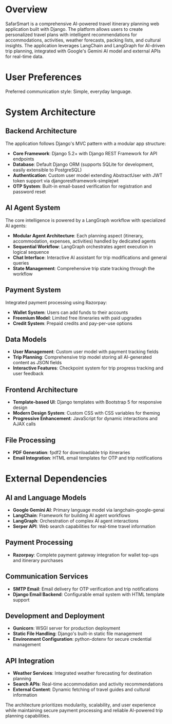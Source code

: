 # Overview

SafarSmart is a comprehensive AI-powered travel itinerary planning web application built with Django. The platform allows users to create personalized travel plans with intelligent recommendations for accommodations, activities, weather forecasts, packing lists, and cultural insights. The application leverages LangChain and LangGraph for AI-driven trip planning, integrated with Google's Gemini AI model and external APIs for real-time data.

# User Preferences

Preferred communication style: Simple, everyday language.

# System Architecture

## Backend Architecture
The application follows Django's MVC pattern with a modular app structure:

- **Core Framework**: Django 5.2+ with Django REST Framework for API endpoints
- **Database**: Default Django ORM (supports SQLite for development, easily extensible to PostgreSQL)
- **Authentication**: Custom user model extending AbstractUser with JWT token support via djangorestframework-simplejwt
- **OTP System**: Built-in email-based verification for registration and password reset

## AI Agent System
The core intelligence is powered by a LangGraph workflow with specialized AI agents:

- **Modular Agent Architecture**: Each planning aspect (itinerary, accommodation, expenses, activities) handled by dedicated agents
- **Sequential Workflow**: LangGraph orchestrates agent execution in logical sequence
- **Chat Interface**: Interactive AI assistant for trip modifications and general queries
- **State Management**: Comprehensive trip state tracking through the workflow

## Payment System
Integrated payment processing using Razorpay:

- **Wallet System**: Users can add funds to their accounts
- **Freemium Model**: Limited free itineraries with paid upgrades
- **Credit System**: Prepaid credits and pay-per-use options

## Data Models
- **User Management**: Custom user model with payment tracking fields
- **Trip Planning**: Comprehensive trip model storing all AI-generated content as JSON fields
- **Interactive Features**: Checkpoint system for trip progress tracking and user feedback

## Frontend Architecture
- **Template-based UI**: Django templates with Bootstrap 5 for responsive design
- **Modern Design System**: Custom CSS with CSS variables for theming
- **Progressive Enhancement**: JavaScript for dynamic interactions and AJAX calls

## File Processing
- **PDF Generation**: fpdf2 for downloadable trip itineraries
- **Email Integration**: HTML email templates for OTP and trip notifications

# External Dependencies

## AI and Language Models
- **Google Gemini AI**: Primary language model via langchain-google-genai
- **LangChain**: Framework for building AI agent workflows
- **LangGraph**: Orchestration of complex AI agent interactions
- **Serper API**: Web search capabilities for real-time travel information

## Payment Processing
- **Razorpay**: Complete payment gateway integration for wallet top-ups and itinerary purchases

## Communication Services
- **SMTP Email**: Email delivery for OTP verification and trip notifications
- **Django Email Backend**: Configurable email system with HTML template support

## Development and Deployment
- **Gunicorn**: WSGI server for production deployment
- **Static File Handling**: Django's built-in static file management
- **Environment Configuration**: python-dotenv for secure credential management

## API Integration
- **Weather Services**: Integrated weather forecasting for destination planning
- **Search APIs**: Real-time accommodation and activity recommendations
- **External Content**: Dynamic fetching of travel guides and cultural information

The architecture prioritizes modularity, scalability, and user experience while maintaining secure payment processing and reliable AI-powered trip planning capabilities.